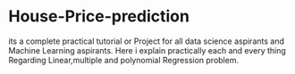 # House-Price-prediction
its a complete practical tutorial or Project  for all data science aspirants and Machine Learning aspirants. Here i explain practically each and every thing Regarding Linear,multiple and polynomial Regression problem.
